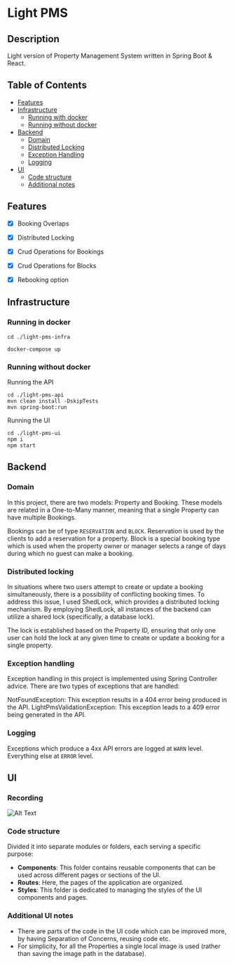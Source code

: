 # Light PMS

## Description

Light version of Property Management System written in Spring Boot & React.

## Table of Contents
- [Features](#features)
- [Infrastructure](#infrastructure)
  - [Running with docker](#running-in-docker)
  - [Running without docker](#running-without-docker)
- [Backend](#backend)
  - [Domain](#domain)
  - [Distributed Locking](#distributed-locking)
  - [Exception Handling](#exception-handling)
  - [Logging](#logging)
- [UI](#ui)
  - [Code structure](#code-structure)
  - [Additional notes](#additional-notes)
  
## Features

- [x] Booking Overlaps
- [x] Distributed Locking
- [x] Crud Operations for Bookings
- [x] Crud Operations for Blocks
- [x] Rebooking option



## Infrastructure
### Running in docker

```shell
cd ./light-pms-infra

docker-compose up
```

### Running without docker
Running the API
```shell
cd ./light-pms-api
mvn clean install -DskipTests
mvn spring-boot:run
```

Running the UI
```shell
cd ./light-pms-ui
npm i
npm start
```
## Backend

### Domain

In this project, there are two models: Property and Booking. These models are related in a One-to-Many manner, meaning that a single Property can have multiple Bookings.

Bookings can be of type `RESERVATION` and `BLOCK`. Reservation is used by the clients to add a reservation for a property. Block is a special booking type which is used when the property owner or manager selects a range of days during
which no guest can make a booking.

### Distributed locking

In situations where two users attempt to create or update a booking simultaneously, there is a possibility of conflicting booking times. 
To address this issue, I used ShedLock, which provides a distributed locking mechanism. 
By employing ShedLock, all instances of the backend can utilize a shared lock (specifically, a database lock).

The lock is established based on the Property ID, ensuring that only one user can hold the lock at any given time to create or update a booking for a single property.

### Exception handling

Exception handling in this project is implemented using Spring Controller advice. There are two types of exceptions that are handled:

NotFoundException: This exception results in a 404 error being produced in the API.
LightPmsValidationException: This exception leads to a 409 error being generated in the API.

### Logging

Exceptions which produce a 4xx API errors are logged at `WARN` level. Everything else at `ERROR` level. 

## UI

### Recording

![Alt Text](./pms-recording.gif)

### Code structure

Divided it into separate modules or folders, each serving a specific purpose:

- **Components**: This folder contains reusable components that can be used across different pages or sections of the UI.
- **Routes**: Here, the pages of the application are organized.
- **Styles**: This folder is dedicated to managing the styles of the UI components and pages.


### Additional UI notes
- There are parts of the code in the UI code which can be improved more, by having Separation of Concerns, reusing code etc.
- For simplicity, for all the Properties a single local image is used (rather than saving the image path in the database).


